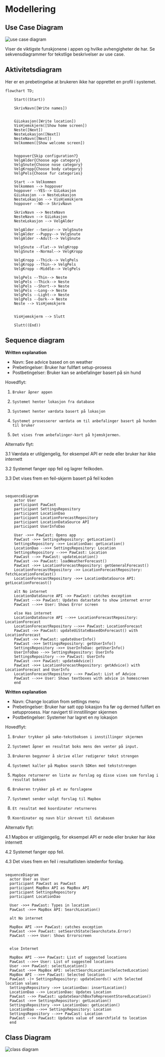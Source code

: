 

# Modellering


## Use Case Diagram
![use case diagram](docs/UseCaseDiagram.drawio.png)

Viser de viktigste funskjonene i appen og hvilke avhengigheter de har. 
Se sekvensdiagrammer for tekstlige beskrivelser av use case. 


## Aktivitetsdiagram

Her er en prebetingelse at brukeren ikke har opprettet en profil i systemet. 

```mermaid
flowchart TD;

    Start((Start))

    SkrivNavn([Write names])
    

    GiLokasjon([Write location])
    VisHjemskjerm([Show home screen])
    Neste([Next])
    NesteLokasjon([Next])
    NesteNavn([Next])
    Velkommen([Show welcome screen])


    hoppover{Skip configuration?}
    VelgAlder{Choose age category}
    VelgSnute{Choose nose category}
    VelgKropp{Choose body category}
    VelgPels{Choose fur categories}

    Start --> Velkommen
    Velkommen --> hoppover
    hoppover --YES--> GiLokasjon
    GiLokasjon --> NesteLokasjon
    NesteLokasjon --> VisHjemskjerm
    hoppover --NO--> SkrivNavn 

    SkrivNavn --> NesteNavn
    NesteNavn --> GiLokasjon
    NesteLokasjon --> VelgAlder

    VelgAlder --Senior--> VelgSnute
    VelgAlder --Puppy--> VelgSnute
    VelgAlder --Adult--> VelgSnute

    VelgSnute --Flat--> VelgKropp
    VelgSnute --Normal--> VelgKropp

    VelgKropp --Thick--> VelgPels
    VelgKropp --Thin--> VelgPels
    VelgKropp --Middle--> VelgPels

    VelgPels --Thin--> Neste
    VelgPels --Thick--> Neste
    VelgPels --Short--> Neste
    VelgPels --Long--> Neste
    VelgPels --Light--> Neste
    VelgPels --Dark--> Neste
    Neste --> VisHjemskjerm


    VisHjemskjerm --> Slutt

    Slutt((End))
````



## Sequence diagram

**Written explanation**

- Navn: See advice based on on weather
- Prebetingelser: Bruker har fullført setup-prosess
- Postbetingelser: Bruker kan se anbefalinger basert på sin hund
 
Hovedflyt:

1.     Bruker åpner appen
2.     Systemet henter lokasjon fra database
3.     Systemet henter værdata basert på lokasjon
4.     Systemet prosesserer værdata om til anbefalinger basert på hunden til bruker
5.     Det vises frem anbefalinger-kort på hjemskjermen. 

 
Alternativ flyt:

3.1 Værdata er utilgjengelig, for eksempel API er nede eller bruker har ikke internett

3.2 Systemet fanger opp feil og lagrer feilkoden.

3.3 Det vises frem en feil-skjerm basert på feil koden


```mermaid


sequenceDiagram
    actor User
    participant PawCast 
    participant SettingsRepository
    participant LocationDao
    participant LocationForecastRepository
    participant LocationDataSource API
    participant UserInfoDao

    User ->>+ PawCast: Opens app
    PawCast ->>+ SettingsRepository: getLocation()
    SettingsRepository ->>+ LocationDao: getLocation()
    LocationDao -->>+ SettingsRepository: Location
    SettingsRepository -->>+ PawCast: Location
    PawCast -->> PawCast: updateLocation()
    PawCast ->> PawCast: loadWeatherForecast()
    PawCast ->>+ LocationForecastRepository: getGeneralForecast()
    LocationForecastRepository ->> LocationForecastRepository: fetchLocationForeCast()
    LocationForecastRepository ->>+ LocationDataSource API: getLocationForecast()

    alt No internet
    LocationDataSource API ->> PawCast: catches exception
    PawCast -->> PawCast: Updates datastate to show internet error
    PawCast -->>+ User: Shows Error screen

    else Has internet
    LocationDataSource API -->>+ LocationForecastRepository: LocationForecast 
    LocationForecastRepository -->>+ PawCast: LocationForecast
    PawCast ->> PawCast: updateUiStateBasedOnForecast() with LocationForecast
    PawCast ->> PawCast: updateUserInfo()
    PawCast ->>+ SettingsRepository: getUserInfo() 
    SettingsRepository ->>+ UserInfoDao: getUserInfo()
    UserInfoDao -->> SettingsRepository: UserInfo
    SettingsRepository -->> PawCast: UserInfo
    PawCast ->>+ PawCast: updateAdvice()
    PawCast ->>+ LocationForecastRepository: getAdvice() with LocationForecast and UserInfo
    LocationForecastRepository -->> PawCast: List of Advice
    PawCast -->>+ User: Shows textboxes with advice in homescreen
    end

````


**Written explanation**

- Navn: Change location from settings menu
- Prebetingelser: Bruker har satt opp lokasjon fra før og dermed fullført en setupprosess. Har navigert til innstillinger skjermen 
- Postbetingelser: Systemer har lagret en ny lokasjon 
 
Hovedflyt:
1.     Bruker trykker på søke-tekstboksen i innstillinger skjermen
2.     Systemet åpner en resultat boks mens den venter på input. 
3.     Brukeren begynner å skrive eller redigerer tekst strengen
4.     Systemet kaller på Mapbox search SDKen med tekststrengen
5. 	   Mapbox returnerer en liste av forslag og disse vises som forslag i resultat boksen
6. 	   Brukeren trykker på et av forslagene
7.     Systemet sender valgt forslag til Mapbox 
8.     Et resultat med koordinater returneres
9.     Koordinater og navn blir skrevet til databasen 

 
Alternativ flyt:

4.1 Mapbox er utilgjengelig, for eksempel API er nede eller bruker har ikke internett

4.2 Systemet fanger opp feil.

4.3 Det vises frem en feil i resultatlisten istedenfor forslag.

```mermaid

sequenceDiagram
  actor User as User
  participant PawCast as PawCast
  participant MapBox API as MapBox API
  participant SettingsRepository
  participant LocationDao

  User ->>+ PawCast: Types in location
  PawCast ->>+ MapBox API: SearchLocation()

  alt No internet

  MapBox API ->>+ PawCast: catches exception
  PawCast ->>+ PawCast: setSearchState(Searchstate.Error)
  PawCast -->>+ User: Shows Errorscreen 


  else Internet

  MapBox API -->>+ PawCast: List of suggested locations
  PawCast -->>+ User: List of suggested locations
  User ->>+ PawCast: selectLocation()
  PawCast ->>+ MapBox API: selectSearchLocation(SelectedLocation)
  MapBox API -->>+ PawCast: Selected location
  PawCast -)+ SettingsRepository: updateCoords() with Selected location values
  SettingsRepository ->>+ LocationDao: insertLocation()
  LocationDao -->> LocationDao: Updates Location
  PawCast -->> PawCast: updateSearchBoxToRepresentStoredLocation()
  PawCast ->>+ SettingsRepository: getLocation()
  SettingsRepository ->>+ LocationDao: getLocation()
  LocationDao -->>+ SettingsRepository: Location
  SettingsRepository -->>+ PawCast: Location
  PawCast -->> PawCast: Updates value of searchfield to location
  end

````


## Class Diagram

![class diagram](docs/klassediagram.png)
